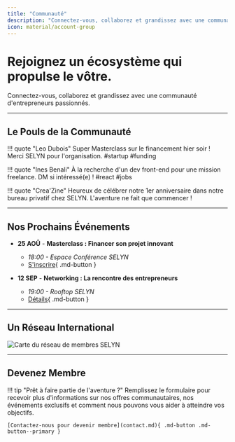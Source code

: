 ```yaml
---
title: "Communauté"
description: "Connectez-vous, collaborez et grandissez avec une communauté d'entrepreneurs passionnés."
icon: material/account-group
---
```


# Rejoignez un écosystème qui propulse le vôtre.

<p class="subtitle">Connectez-vous, collaborez et grandissez avec une communauté d'entrepreneurs passionnés.</p>

---

## Le Pouls de la Communauté

!!! quote "Leo Dubois"
    Super Masterclass sur le financement hier soir ! Merci SELYN pour l'organisation. #startup #funding

!!! quote "Ines Benali"
    À la recherche d'un dev front-end pour une mission freelance. DM si intéressé(e) ! #react #jobs

!!! quote "Crea'Zine"
    Heureux de célébrer notre 1er anniversaire dans notre bureau privatif chez SELYN. L'aventure ne fait que commencer !

---

## Nos Prochains Événements

-   **25 AOÛ** - **Masterclass : Financer son projet innovant**
    -   *18:00 - Espace Conférence SELYN*
    -   [S'inscrire](#){ .md-button }

-   **12 SEP** - **Networking : La rencontre des entrepreneurs**
    -   *19:00 - Rooftop SELYN*
    -   [Détails](#){ .md-button }

---

## Un Réseau International

![Carte du réseau de membres SELYN](https://i.imgur.com/6C3oE2H.png)

---

## Devenez Membre

!!! tip "Prêt à faire partie de l'aventure ?"
    Remplissez le formulaire pour recevoir plus d'informations sur nos offres communautaires, nos événements exclusifs et comment nous pouvons vous aider à atteindre vos objectifs.

    [Contactez-nous pour devenir membre](contact.md){ .md-button .md-button--primary }
